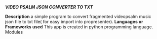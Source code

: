 ***VIDEO PSALM JSON CONVERTER TO TXT***

**Description**
a simple program to convert fragmented videopsalm music json file to txt file( for easy import into propresenter).
**Languages or Frameworks used**
This app is created in python programming language. Modules 
